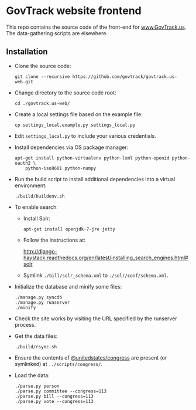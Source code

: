 GovTrack website frontend
=========================

This repo contains the source code of the front-end for www.GovTrack.us.
The data-gathering scripts are elsewhere.

Installation
------------

* Clone the source code:

  ```
  git clone --recursive https://github.com/govtrack/govtrack.us-web.git
  ```

* Change directory to the source code root:

  ```
  cd ./govtrack.us-web/
  ```

* Create a local settings file based on the example file:

  ```
  cp settings_local.example.py settings_local.py
  ```

* Edit `settings_local.py` to include your various credentials.

* Install dependencies via OS package manager:

  ```
  apt-get install python-virtualenv python-lxml python-openid python-oauth2 \
      python-iso8601 python-numpy
  ```

* Run the build script to install additional dependencies into a virtual environment:

  ```
  ./build/buildenv.sh
  ```

* To enable search:

  * Install Solr:

    ```
    apt-get install openjdk-7-jre jetty
    ```

  * Follow the instructions at:

    http://django-haystack.readthedocs.org/en/latest/installing_search_engines.html#solr

  * Symlink `./bill/solr_schema.xml` to `./solr/conf/schema.xml`.

* Initialize the database and minify some files:

  ```
  ./manage.py syncdb
  ./manage.py runserver
  ./minify
  ```

* Check the site works by visiting the URL specified by the runserver process.

* Get the data files:

  ```
  ./build/rsync.sh
  ```

* Ensure the contents of [@unitedstates/congress](https://github.com/unitedstates/congress) are present (or symlinked) at `../scripts/congress/`.

* Load the data:

  ```
  ./parse.py person
  ./parse.py committee --congress=113
  ./parse.py bill --congress=113
  ./parse.py vote --congress=113
  ```
